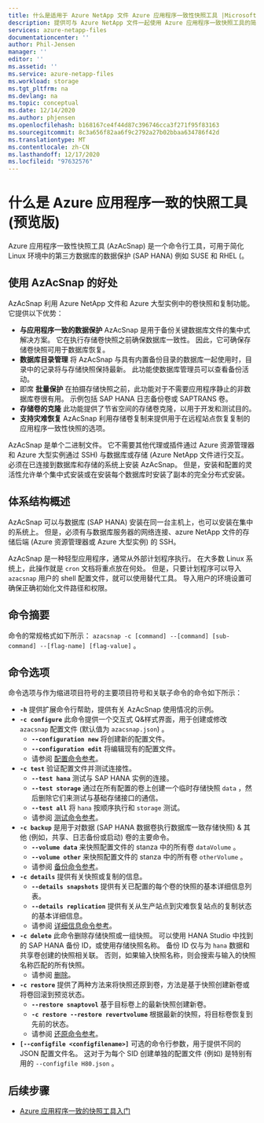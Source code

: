 ```yaml
---
title: 什么是适用于 Azure NetApp 文件 Azure 应用程序一致性快照工具 |Microsoft Docs
description: 提供可与 Azure NetApp 文件一起使用 Azure 应用程序一致快照工具的简介。
services: azure-netapp-files
documentationcenter: ''
author: Phil-Jensen
manager: ''
editor: ''
ms.assetid: ''
ms.service: azure-netapp-files
ms.workload: storage
ms.tgt_pltfrm: na
ms.devlang: na
ms.topic: conceptual
ms.date: 12/14/2020
ms.author: phjensen
ms.openlocfilehash: b168167ce4f44d87c396746cca3f271f95f83163
ms.sourcegitcommit: 8c3a656f82aa6f9c2792a27b02bbaa634786f42d
ms.translationtype: MT
ms.contentlocale: zh-CN
ms.lasthandoff: 12/17/2020
ms.locfileid: "97632576"
---
```

# <a name="what-is-azure-application-consistent-snapshot-tool-preview"></a>什么是 Azure 应用程序一致的快照工具 (预览版) 

Azure 应用程序一致性快照工具 (AzAcSnap) 是一个命令行工具，可用于简化 Linux 环境中的第三方数据库的数据保护 (SAP HANA) 例如 SUSE 和 RHEL (。  

## <a name="benefits-of-using-azacsnap"></a>使用 AzAcSnap 的好处

AzAcSnap 利用 Azure NetApp 文件和 Azure 大型实例中的卷快照和复制功能。  它提供以下优势：

- **与应用程序一致的数据保护** AzAcSnap 是用于备份关键数据库文件的集中式解决方案。 它在执行存储卷快照之前确保数据库一致性。 因此，它可确保存储卷快照可用于数据库恢复。
- **数据库目录管理** 将 AzAcSnap 与具有内置备份目录的数据库一起使用时，目录中的记录将与存储快照保持最新。  此功能使数据库管理员可以查看备份活动。
- 即席 **批量保护** 在拍摄存储快照之前，此功能对于不需要应用程序静止的非数据库卷很有用。  示例包括 SAP HANA 日志备份卷或 SAPTRANS 卷。
- **存储卷的克隆** 此功能提供了节省空间的存储卷克隆，以用于开发和测试目的。
- **支持灾难恢复** AzAcSnap 利用存储卷复制来提供用于在远程站点恢复复制的应用程序一致性快照的选项。

AzAcSnap 是单个二进制文件。  它不需要其他代理或插件通过 Azure 资源管理器和 Azure 大型实例通过 SSH) 与数据库或存储 (Azure NetApp 文件进行交互。  必须在已连接到数据库和存储的系统上安装 AzAcSnap。  但是，安装和配置的灵活性允许单个集中式安装或在安装每个数据库时安装了副本的完全分布式安装。

## <a name="architecture-overview"></a>体系结构概述

AzAcSnap 可以与数据库 (SAP HANA) 安装在同一台主机上，也可以安装在集中的系统上。  但是，必须有与数据库服务器的网络连接、azure NetApp 文件的存储后端 (Azure 资源管理器或 Azure 大型实例) 的 SSH。

AzAcSnap 是一种轻型应用程序，通常从外部计划程序执行。  在大多数 Linux 系统上，此操作就是 `cron` 文档将重点放在何处。  但是，只要计划程序可以导入 `azacsnap` 用户的 shell 配置文件，就可以使用替代工具。  导入用户的环境设置可确保正确初始化文件路径和权限。

## <a name="command-synopsis"></a>命令摘要

命令的常规格式如下所示： `azacsnap -c [command] --[command] [sub-command] --[flag-name] [flag-value]` 。

## <a name="command-options"></a>命令选项

命令选项与作为缩进项目符号的主要项目符号和关联子命令的命令如下所示：

- **`-h`** 提供扩展命令行帮助，提供有关 AzAcSnap 使用情况的示例。
- **`-c configure`** 此命令提供一个交互式 Q&样式界面，用于创建或修改 `azacsnap` 配置文件 (默认值为 `azacsnap.json`) 。
  - **`--configuration new`** 将创建新的配置文件。
  - **`--configuration edit`** 将编辑现有的配置文件。
  - 请参阅 [配置命令参考](azacsnap-cmd-ref-configure.md)。
- **`-c test`** 验证配置文件并测试连接性。
  - **`--test hana`**  测试与 SAP HANA 实例的连接。
  - **`--test storage`** 通过在所有配置的卷上创建一个临时存储快照 `data` ，然后删除它们来测试与基础存储接口的通信。
  - **`--test all`** 将 `hana` 按顺序执行和 `storage` 测试。
  - 请参阅 [测试命令参考](azacsnap-cmd-ref-test.md)。
- **`-c backup`** 是用于对数据 (SAP HANA 数据卷执行数据库一致存储快照) & 其他 (例如，共享、日志备份或启动) 卷的主要命令。
  - **`--volume data`** 来快照配置文件的 stanza 中的所有卷 `dataVolume` 。
  - **`--volume other`** 来快照配置文件的 stanza 中的所有卷 `otherVolume` 。
  - 请参阅 [备份命令参考](azacsnap-cmd-ref-backup.md)。
- **`-c details`** 提供有关快照或复制的信息。
  - **`--details snapshots`** 提供有关已配置的每个卷的快照的基本详细信息列表。
  - **`--details replication`** 提供有关从生产站点到灾难恢复站点的复制状态的基本详细信息。
  - 请参阅 [详细信息命令参考](azacsnap-cmd-ref-details.md)。
- **`-c delete`** 此命令删除存储快照或一组快照。 可以使用 HANA Studio 中找到的 SAP HANA 备份 ID，或使用存储快照名称。 备份 ID 仅与为 `hana` 数据和共享卷创建的快照相关联。 否则，如果输入快照名称，则会搜索与输入的快照名称匹配的所有快照。
  - 请参阅 [删除](azacsnap-cmd-ref-delete.md)。
- **`-c restore`** 提供了两种方法来将快照还原到卷，方法是基于快照创建新卷或将卷回滚到预览状态。
  - **`--restore snaptovol`** 基于目标卷上的最新快照创建新卷。
  - **`-c restore --restore revertvolume`** 根据最新的快照，将目标卷恢复到先前的状态。
  - 请参阅 [还原命令参考](azacsnap-cmd-ref-restore.md)。
- **`[--configfile <configfilename>]`** 可选的命令行参数，用于提供不同的 JSON 配置文件名。  这对于为每个 SID 创建单独的配置文件 (例如) 是特别有用的 `--configfile H80.json` 。

## <a name="next-steps"></a>后续步骤

- [Azure 应用程序一致的快照工具入门](azacsnap-get-started.md)
